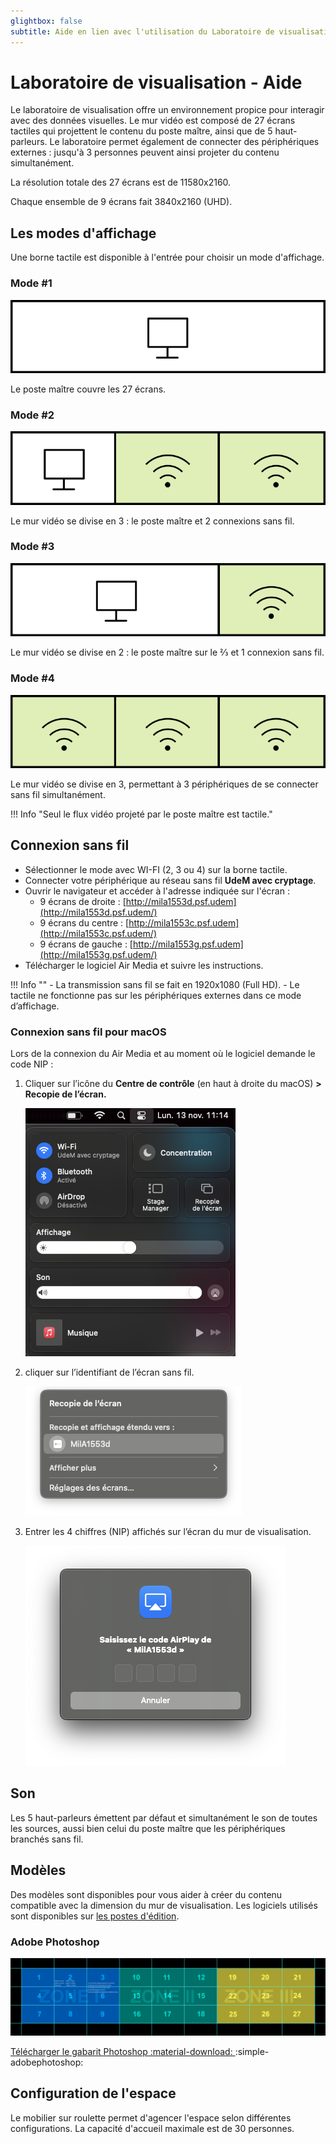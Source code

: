 ```yaml
---
glightbox: false
subtitle: Aide en lien avec l'utilisation du Laboratoire de visualisation
---
```


# Laboratoire de visualisation - Aide

Le laboratoire de visualisation offre un environnement propice pour interagir avec des données visuelles. Le mur vidéo est composé de 27 écrans tactiles qui projettent le contenu du poste maître, ainsi que de 5 haut-parleurs. Le laboratoire permet également de connecter des périphériques externes : jusqu'à 3 personnes peuvent ainsi projeter du contenu simultanément.

La résolution totale des 27 écrans est de 11580x2160.

Chaque ensemble de 9 écrans fait 3840x2160 (UHD).

## Les modes d'affichage

Une borne tactile est disponible à l'entrée pour choisir un mode d'affichage.

### Mode #1

![](../assets/images/espaces/labovisu-mode1.png)

Le poste maître couvre les 27 écrans.

### Mode #2

![](../assets/images/espaces/labovisu-mode2.png)

Le mur vidéo se divise en 3 : le poste maître et 2 connexions sans fil.

### Mode #3

![](../assets/images/espaces/labovisu-mode3.png)

Le mur vidéo se divise en 2 : le poste maître sur le ⅔ et 1 connexion sans fil.

### Mode #4

![](../assets/images/espaces/labovisu-mode4.png)

Le mur vidéo se divise en 3, permettant à 3 périphériques de se connecter sans fil simultanément.

!!! Info "Seul le flux vidéo projeté par le poste maître est tactile."

## Connexion sans fil

- Sélectionner le mode avec WI-FI (2, 3 ou 4) sur la borne tactile.
- Connecter votre périphérique au réseau sans fil **UdeM avec cryptage**.
- Ouvrir le navigateur et accéder à l'adresse indiquée sur l'écran :
    - 9 écrans de droite : [http://mila1553d.psf.udem](http://mila1553d.psf.udem/)
    - 9 écrans du centre : [http://mila1553c.psf.udem](http://mila1553c.psf.udem/)
    - 9 écrans de gauche : [http://mila1553g.psf.udem](http://mila1553g.psf.udem/)
- Télécharger le logiciel Air Media et suivre les instructions.

!!! Info ""
    - La transmission sans fil se fait en 1920x1080 (Full HD).
    - Le tactile ne fonctionne pas sur les périphériques externes dans ce mode d’affichage. 

### Connexion sans fil pour macOS

Lors de la connexion du Air Media et au moment où le logiciel demande le code NIP :

1. Cliquer sur l’icône du **Centre de contrôle** (en haut à droite du macOS) **> Recopie de l’écran.** 
    
    ![](../assets/images/espaces/labovisu-wifi1.png)
    

1. cliquer sur l’identifiant de l’écran sans fil.
    
    ![](../assets/images/espaces/labovisu-wifi2.png)
    
2. Entrer les 4 chiffres (NIP) affichés sur l’écran du mur de visualisation. 
    
    ![](../assets/images/espaces/labovisu-wifi3.png)
    

## Son

Les 5 haut-parleurs émettent par défaut et simultanément le son de toutes les sources, aussi bien celui du poste maître que les périphériques branchés sans fil. 

## Modèles

Des modèles sont disponibles pour vous aider à créer du contenu compatible avec la dimension du mur de visualisation. Les logiciels utilisés sont disponibles sur [les postes d'édition](../medias/postes-edition.md).

### Adobe Photoshop

![](../assets/images/espaces/labovisu-photoshop.png)

[Télécharger le gabarit Photoshop :material-download: ](../assets/gabarit-lv.psd) :simple-adobephotoshop:

## Configuration de l'espace

Le mobilier sur roulette permet d'agencer l'espace selon différentes configurations. La capacité d'accueil maximale est de 30 personnes.